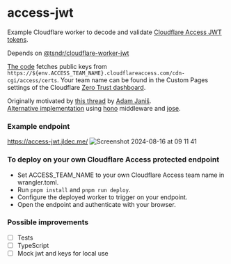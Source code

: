 # access-jwt

Example Cloudflare worker to decode and validate [Cloudflare Access JWT tokens](https://developers.cloudflare.com/cloudflare-one/identity/authorization-cookie/validating-json).

Depends on [@tsndr/cloudflare-worker-jwt](https://github.com/tsndr/cloudflare-worker-jwt)

[The code](https://github.com/jldec/access-jwt/blob/main/src/index.js#L9-L26) fetches public keys from `https://${env.ACCESS_TEAM_NAME}.cloudflareaccess.com/cdn-cgi/access/certs`. Your team name can be found in the Custom Pages settings of the Cloudflare [Zero Trust dashboard](https://one.dash.cloudflare.com).

Originally motivated by [this thread](https://x.com/adam_janis/status/1823330661140181204) by [Adam Janiš](https://github.com/eidam).  
[Alternative implementation](https://gist.github.com/eidam/7fb298196a43b2c172245219c6dd7da1) using [hono](https://hono.dev/) middleware and [jose](https://github.com/panva/jose).

### Example endpoint
https://access-jwt.jldec.me/
![Screenshot 2024-08-16 at 09 11 41](https://github.com/user-attachments/assets/06889f39-fc67-4548-a0f6-89ef20f5f6c0)

### To deploy on your own Cloudflare Access protected endpoint
- Set ACCESS_TEAM_NAME to your own Cloudflare Access team name in wrangler.toml.
- Run `pnpm install` and `pnpm run deploy`.
- Configure the deployed worker to trigger on your endpoint.
- Open the endpoint and authenticate with your browser.

### Possible improvements
- [ ] Tests
- [ ] TypeScript
- [ ] Mock jwt and keys for local use
